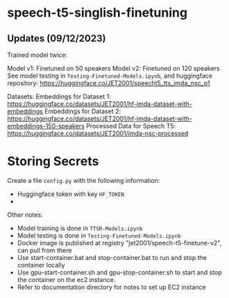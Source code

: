 # speech-t5-singlish-finetuning

## Updates (09/12/2023)
Trained model twice:

Model v1: Finetuned on 50 speakers
Model v2: Finetuned on 120 speakers
See model testing in `Testing-Finetuned-Models.ipynb`, and huggingface repository: https://huggingface.co/JET2001/speecht5_tts_imda_nsc_p1

Datasets:
Embeddings for Dataset 1: https://huggingface.co/datasets/JET2001/hf-imda-dataset-with-embeddings
Embeddings for Dataset 2: https://huggingface.co/datasets/JET2001/hf-imda-dataset-with-embeddings-150-speakers
Processed Data for Speech T5: https://huggingface.co/datasets/JET2001/imda-nsc-processed

# Storing Secrets
Create a file `config.py` with the following information:
- Huggingface token with key `HF_TOKEN`
- 
Other notes:
- Model training is done in `TTSR-Models.ipynb`
- Model testing is done in `Testing-Finetuned-Models.ipynb`
- Docker image is published at registry "jet2001/speech-t5-finetune-v2", can pull from there
- Use start-container.bat and stop-container.bat to run and stop the container locally
- Use gpu-start-container.sh and gpu-stop-container.sh to start and stop the container on the ec2 instance.
- Refer to documentation directory for notes to set up EC2 instance